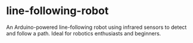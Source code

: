 # line-following-robot
An Arduino-powered line-following robot using infrared sensors to detect and follow a path. Ideal for robotics enthusiasts and beginners.

